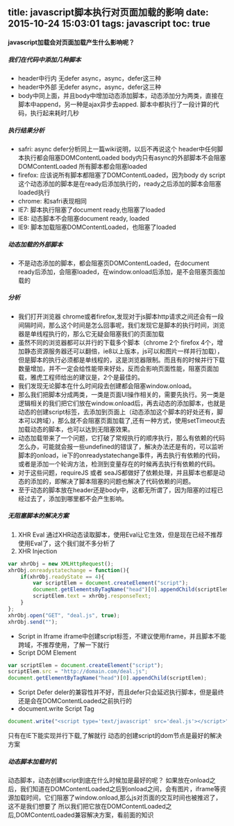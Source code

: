 title: javascript脚本执行对页面加载的影响
date: 2015-10-24 15:03:01
tags: javascript
toc: true
---
#### javascript加载会对页面加载产生什么影响呢？
##### 我们在代码中添加几种脚本
* header中行内 无defer async，async，defer这三种
* header中外部 无defer async，async，defer这三种
* body中同上面，并且body中增加动态添加脚本，动态添加分为两类，直接在脚本中append，另一种是ajax异步去apped.
脚本中都执行了一段计算的代码，执行起来耗时几秒
<!--more-->

##### 执行结果分析
* safri:
	async defer分析同上一篇wiki说明，以后不再说这个
	header中任何脚本执行都会阻塞DOMContentLoaded
	body内只有async的外部脚本不会阻塞DOMContentLoaded
	所有脚本都会阻塞loaded
* firefox:
	应该说所有脚本都阻塞了DOMContentLoaded，因为body dy script这个动态添加的脚本是在ready后添加执行的，ready之后添加的脚本会阻塞loaded执行
* chrome:
	和safri表现相同
* IE7:
	脚本执行阻塞了document ready,也阻塞了loaded
* IE8:
	动态脚本不会阻塞document ready, loaded
* IE9:
	脚本加载阻塞DOMContentLoaded，也阻塞了loaded

##### 动态加载的外部脚本
* 不是动态添加的脚本，都会阻塞页DOMContentLoaded，在document ready后添加，会阻塞loaded，在window.onload后添加，是不会阻塞页面加载的

##### 分析
* 我们打开浏览器 chrome或者firefox,发现对于js脚本http请求之间还会有一段间隔时间，那么这个时间是怎么回事呢，我们发现它是脚本的执行时间，浏览器是单线程执行的，那么它无疑会阻塞我们的页面加载
* 虽然不同的浏览器都可以并行的下载多个脚本（chrome 2个 firefox 4个，增加静态资源服务器还可以翻倍，ie8以上版本，js可以和图片一样并行加载），但是脚本的执行必须都是单线程的，这是浏览器限制。而且有的时候并行下载数量增加，并不一定会给性能带来好处，反而会影响页面性能，阻塞页面加载，雅虎工程师给出的建议是，2个是最佳的。
* 我们发现无论脚本在什么时间段去创建都会阻塞window.onload。
* 那么我们把脚本分成两类，一类是页面UI操作相关的，需要先执行。另一类是逻辑相关的我们把它们放在window.onload后，再去动态的添加脚本，也就是动态的创建script标签，去添加到页面上（动态添加这个脚本的好处还有，脚本可以跨域），那么就不会阻塞页面加载了,还有一种方式，使用setTimeout去加载动态的脚本，也可以达到无阻塞效果。
* 动态加载带来了一个问题，它打破了常规执行的顺序执行，那么有依赖的代码怎么办，可能就会报一些undefined的错误了，解决办法还是有的，可以监听脚本的onload，ie下的onreadystatechange事件，再去执行有依赖的代码，或者是添加一个轮询方法，检测到变量存在的时候再去执行有依赖的代码。
* 对于这些问题，requireJS 或者 seaJS都做好了依赖处理，并且脚本也都是动态的添加的，即解决了脚本阻塞的问题也解决了代码依赖的问题。
* 至于动态的脚本放在header还是body中，这都无所谓了，因为阻塞的过程已经过去了，添加到哪里都不会产生影响。

##### 无阻塞脚本的解决方案
1. XHR Eval
通过XHR动态读取脚本，使用Eval让它生效，但是现在已经不推荐使用Eval了，这个我们就不多分析了
2. XHR Injection
```javascript
var xhrObj = new XMLHttpRequest();
xhrObj.onreadystatechange = function(){
    if(xhrObj.readyState == 4){
        var scriptElem = document.createElement("script");
        document.getElementsByTagName("head")[0].appendChild(scriptElem);
        scriptElem.text = xhrObj.responseText;
    }
};
xhrObj.open("GET", "deal.js", true);
xhrObj.send("");
```
* Script in Iframe
	iframe中创建script标签，不建议使用iframe，并且脚本不能跨域，不推荐使用，了解一下就行
* Script DOM Element
```javascript
var scriptElem = document.createElement("script");
scriptElem.src = "http://domain.com/deal.js";
document.getElementByTagName("head")[0].appendChild(scriptElem);
```
* Script Defer
	deler的兼容性并不好，而且defer只会延迟执行脚本，但是最终还是会在DOMContentLoaded之前执行的
* document.write Script Tag
```javascript
document.write("<script type='text/javascript' src='deal.js'></script>");
```
只有在IE下能实现并行下载,了解就行
动态的创建script的dom节点是最好的解决方案

##### 动态脚本加载时机
动态脚本，动态创建script到底在什么时候加是最好的呢？
如果放在onload之后，我们知道在DOMContentLoaded之后到onload之间，会有图片，iframe等资源加载时间，它们阻塞了window.onload,那么js对页面的交互时间也被推迟了，这不是我们想要了
所以我们把它放在DOMContentLoaded之后,DOMContentLoaded兼容解决方案，看前面的知识